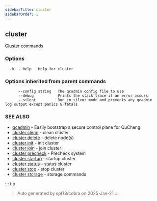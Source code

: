 ```yaml
---
sidebarTitle: cluster
sidebarOrder: 1
---
```


## cluster<Badge type="tip" text="20230330" />

Cluster commands

### Options

```
  -h, --help   help for cluster
```

### Options inherited from parent commands

```
      --config string   The qcadmin config file to use
      --debug           Prints the stack trace if an error occurs
      --silent          Run in silent mode and prevents any qcadmin log output except panics & fatals
```

### SEE ALSO

* [qcadmin](../qcadmin.md)	 - Easily bootstrap a secure control plane for QuCheng
* [cluster clean](cluster_clean.md)	 - clean cluster
* [cluster delete](cluster_delete.md)	 - delete node(s)
* [cluster init](cluster_init.md)	 - init cluster
* [cluster join](cluster_join.md)	 - join cluster
* [cluster precheck](cluster_precheck.md)	 - Precheck system
* [cluster startup](cluster_startup.md)	 - startup cluster
* [cluster status](cluster_status.md)	 - status cluster
* [cluster stop](cluster_stop.md)	 - stop cluster
* [cluster storage](cluster_storage.md)	 - storage commands

::: tip
>Auto generated by spf13/cobra on 2025-Jan-21
:::